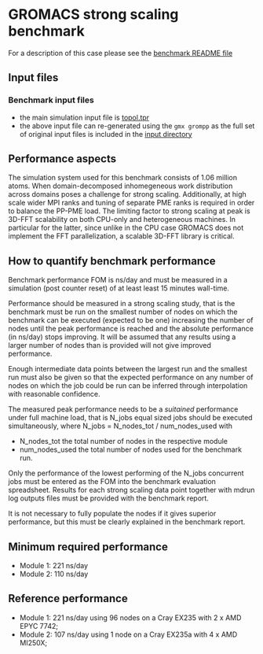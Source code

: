 # GROMACS strong scaling benchmark

For a description of this case please see the [benchmark README file](./inputs/README)

## Input files

### Benchmark input files

- the main simulation input file is [topol.tpr](./inputs/topol.tpr.gz)
- the above input file can re-generated using the ``gmx grompp`` as the full set of original input files is included in the [input directory](./inputs/)

## Performance aspects

The simulation system used for this benchmark consists of 1.06 million atoms.
When domain-decomposed inhomegeneous work distribution across domains poses a challenge
for strong scaling. Additionally, at high scale wider MPI ranks and tuning of
separate PME ranks is required in order to balance the PP-PME load.
The limiting factor to strong scaling at peak is 3D-FFT scalability on both
CPU-only and heterogeneous machines. In particular for the latter,
since unlike in the CPU case GROMACS does not implement the FFT parallelization,
a scalable 3D-FFT library is critical.


## How to quantify benchmark performance

Benchmark performance FOM is ns/day and must be measured in
a simulation (post counter reset) of at least least 15 minutes wall-time.

Performance should be measured in a strong scaling study, that is 
the benchmark must be run on the smallest number of nodes on which the
benchmark can be executed (expected to be one) increasing the
number of nodes until the peak performance is reached and the
absolute performance (in ns/day) stops improving. It will be assumed that any results using a larger
number of nodes than is provided will not give improved performance.

Enough intermediate data points between the largest run and the
smallest run must also be given so that the expected performance on
any number of nodes on which the job could be run can be inferred
through interpolation with reasonable confidence.  

The measured peak performance needs to be a *suitained* performance under full
machine load, that is N_jobs equal sized jobs should be executed simultaneously,
where N_jobs = N_nodes_tot / num_nodes_used with
* N_nodes_tot the total number of nodes in the respective module
* num_nodes_used the total number of nodes used for the benchmark run.

Only the performance of the lowest performing of the N_jobs concurrent jobs
must be entered as the FOM into the benchmark evaluation spreadsheet.
Results for each strong scaling data point together with mdrun log outputs
files must be provided with the benchmark report.

It is not necessary to fully populate the nodes if it gives superior
performance, but this must be clearly explained in the benchmark
report.

## Minimum required performance

* Module 1: 221 ns/day
* Module 2: 110 ns/day

## Reference performance

* Module 1: 221 ns/day using 96 nodes on a Cray EX235 with 2 x AMD EPYC 7742;
* Module 2: 107 ns/day using 1 node on a Cray EX235a with 4 x AMD MI250X;
